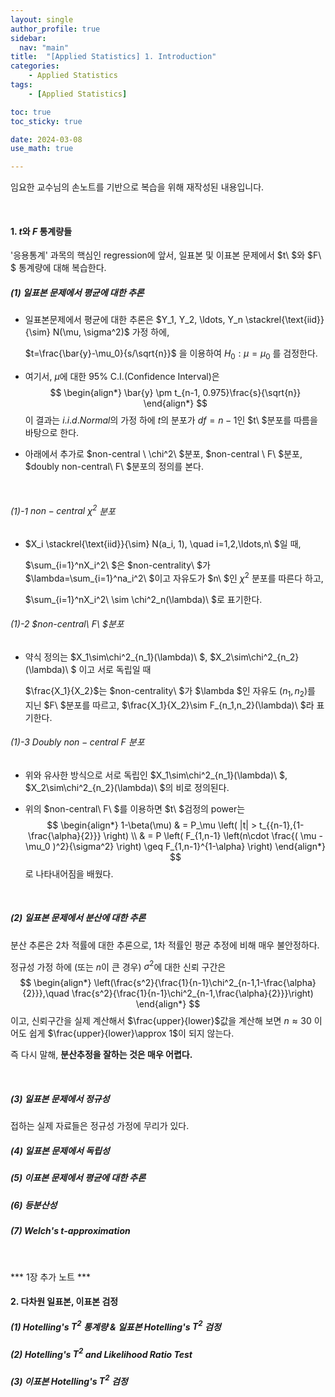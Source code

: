 ```yaml
---
layout: single
author_profile: true
sidebar:
  nav: "main"
title:  "[Applied Statistics] 1. Introduction"
categories:
    - Applied Statistics
tags:
    - [Applied Statistics]

toc: true
toc_sticky: true

date: 2024-03-08
use_math: true

---
```


임요한 교수님의 손노트를 기반으로 복습을 위해 재작성된 내용입니다.

<br/>

#### 1. $t$와 $F$ 통계량들

'응용통계' 과목의 핵심인 regression에 앞서, 일표본 및 이표본 문제에서 $t\ $와 $F\ $ 통계량에 대해 복습한다.

##### (1) 일표본 문제에서 평균에 대한 추론

- 일표본문제에서 평균에 대한 추론은 $Y_1, Y_2, \ldots, Y_n \stackrel{\text{iid}}{\sim} N(\mu, \sigma^2)$ 가정 하에,

   $t=\frac{\bar{y}-\mu_0}{s/\sqrt{n}}$ 을 이용하여 $H_0:\mu=\mu_0$ 를 검정한다.

- 여기서, $\mu$에 대한 95% C.I.(Confidence Interval)은
  $$
  \begin{align*}
  	\bar{y} \pm t_{n-1, 0.975}\frac{s}{\sqrt{n}}
  \end{align*}
  $$
  이 결과는 $i.i.d. Normal$의 가정 하에 $t$의 분포가 $df=n-1$인 $t\ $분포를 따름을 바탕으로 한다.

- 아래에서 추가로 $non-central \ \chi^2\ $분포, $non-central \ F\ $분포, $doubly non-central\ F\ $​분포의 정의를 본다.

<br/>

###### (1)-1 $non-central\ \chi^2$ 분포

- $X_i \stackrel{\text{iid}}{\sim} N(a_i, 1), \quad i=1,2,\ldots,n\ $일 때,

  $\sum_{i=1}^nX_i^2\ $은 $non-centrality\ $가 $\lambda=\sum_{i=1}^na_i^2\ $이고 자유도가 $n\ $인 $\chi^2$ 분포를 따른다 하고, 

  $\sum_{i=1}^nX_i^2\ \sim \chi^2_n(\lambda)\ $로 표기한다.

###### (1)-2 $non-central\ F\ $분포

- 약식 정의는 $X_1\sim\chi^2_{n_1}(\lambda)\ $, $X_2\sim\chi^2_{n_2}(\lambda)\ $ 이고 서로 독립일 때

  $\frac{X_1}{X_2}$는 $non-centrality\ $가 $\lambda $인 자유도 $(n_1, n_2)$를 지닌 $F\ $분포를 따르고, $\frac{X_1}{X_2}\sim F_{n_1,n_2}(\lambda)\ $라 표기한다.

###### (1)-3 Doubly $non-central\ F$ 분포

- 위와 유사한 방식으로 서로 독립인 $X_1\sim\chi^2_{n_1}(\lambda)\ $, $X_2\sim\chi^2_{n_2}(\lambda)\ $의 비로 정의된다.

- 위의 $non-central\ F\ $를 이용하면 $t\ $​검정의 power는
  $$
  \begin{align*}
  1-\beta(\mu) & = P_\mu \left( |t| > t_{{n-1},{1-\frac{\alpha}{2}}} \right) \\
         & = P \left( F_{1,n-1} \left(n\cdot \frac{( \mu - \mu_0 )^2}{\sigma^2} \right) \geq F_{1,n-1}^{1-\alpha} \right)
  \end{align*}
  $$
  로 나타내어짐을 배웠다.

<br/>

##### (2) 일표본 문제에서 분산에 대한 추론

분산 추론은 2차 적률에 대한 추론으로, 1차 적률인 평균 추정에 비해 매우 불안정하다.

정규성 가정 하에 (또는 $n$이 큰 경우) $\sigma^2$에 대한 신뢰 구간은
$$
\begin{align*}
\left(\frac{s^2}{\frac{1}{n-1}\chi^2_{n-1,1-\frac{\alpha}{2}}},\quad \frac{s^2}{\frac{1}{n-1}\chi^2_{n-1,\frac{\alpha}{2}}}\right)
\end{align*}
$$
이고, 신뢰구간을 실제 계산해서 $\frac{upper}{lower}$값을 계산해 보면 $n\approx30$ 이어도 쉽게 $\frac{upper}{lower}\approx 1$이 되지 않는다.

즉 다시 말해, **분산추정을 잘하는 것은 매우 어렵다.**

<br/>

##### (3) 일표본 문제에서 정규성

접하는 실제 자료들은 정규성 가정에 무리가 있다.



##### (4) 일표본 문제에서 독립성

##### (5) 이표본 문제에서 평균에 대한 추론

##### (6) 등분산성

##### (7) Welch's $t$​-approximation

<br/>

*** 1장 추가 노트 ***

#### 2. 다차원 일표본, 이표본 검정

##### (1) Hotelling's $T^2$ 통계량 & 일표본 Hotelling's $T^2$ 검정

##### (2) Hotelling's $T^2$ and Likelihood Ratio Test

##### (3) 이표본 Hotelling's $T^2$ 검정



